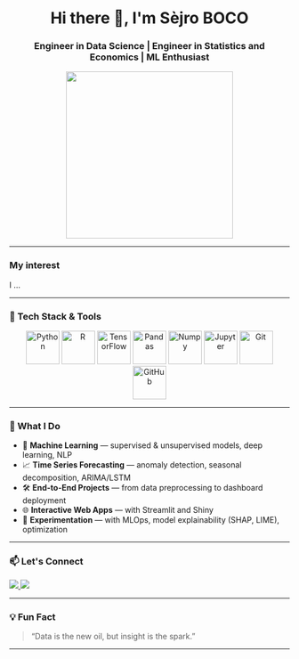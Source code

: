 <h1 align="center">Hi there 👋, I'm Sèjro BOCO</h1>
<h3 align="center">Engineer in Data Science | Engineer in Statistics and Economics | ML Enthusiast</h3>

<p align="center">
  <img src="https://media.giphy.com/media/qgQUggAC3Pfv687qPC/giphy.gif" width="300" />
</p>

---

### My interest

I ...

---

### 🧰 Tech Stack & Tools

<p align="center"> <img src="https://cdn.jsdelivr.net/gh/devicons/devicon/icons/python/python-original.svg" width="60" height="60" alt="Python"/> <img src="https://cdn.jsdelivr.net/gh/devicons/devicon/icons/r/r-original.svg" width="60" height="60" alt="R"/> <img src="https://cdn.jsdelivr.net/gh/devicons/devicon/icons/tensorflow/tensorflow-original.svg" width="60" height="60" alt="TensorFlow"/> <img src="https://cdn.jsdelivr.net/gh/devicons/devicon/icons/pandas/pandas-original.svg" width="60" height="60" alt="Pandas"/> <img src="https://cdn.jsdelivr.net/gh/devicons/devicon/icons/numpy/numpy-original.svg" width="60" height="60" alt="Numpy"/> <img src="https://cdn.jsdelivr.net/gh/devicons/devicon/icons/jupyter/jupyter-original.svg" width="60" height="60" alt="Jupyter"/> <img src="https://cdn.jsdelivr.net/gh/devicons/devicon/icons/git/git-original.svg" width="60" height="60" alt="Git"/> <img src="https://cdn.jsdelivr.net/gh/devicons/devicon/icons/github/github-original.svg" width="60" height="60" alt="GitHub"/> </p>

---

### 🚀 What I Do

- 🧠 **Machine Learning** — supervised & unsupervised models, deep learning, NLP  
- 📈 **Time Series Forecasting** — anomaly detection, seasonal decomposition, ARIMA/LSTM  
- 🛠️ **End-to-End Projects** — from data preprocessing to dashboard deployment  
- 🌐 **Interactive Web Apps** — with Streamlit and Shiny  
- 🧪 **Experimentation** — with MLOps, model explainability (SHAP, LIME), optimization

---

### 📫 Let's Connect

<p>
  <a href="https://www.linkedin.com/in/sejro-toussaint-boco/" target="_blank">
    <img src="https://img.shields.io/badge/LinkedIn-0A66C2?style=for-the-badge&logo=linkedin&logoColor=white"/>
  </a>
  <a href="mailto:sejroboco9@gmail.com">
    <img src="https://img.shields.io/badge/Email-D14836?style=for-the-badge&logo=gmail&logoColor=white"/>
  </a>
</p>

---

### 💡 Fun Fact

> “Data is the new oil, but insight is the spark.”

---

